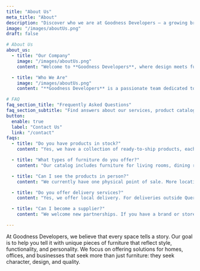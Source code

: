 ```yaml
---
title: "About Us"
meta_title: "About"
description: "Discover who we are at Goodness Developers – a growing brand in premium furniture solutions."
image: "/images/aboutUs.png"
draft: false

# About Us
about_us:
  - title: "Our Company"
    image: "/images/aboutUs.png"
    content: "Welcome to **Goodness Developers**, where design meets functionality. We are a Mexican brand dedicated to offering high-quality furniture for homes, offices, businesses, and commercial spaces. As we take our first steps in the digital space, our mission is to build an online store that reflects our passion for transforming everyday spaces into inspiring environments.<br/><br/>We believe furniture should do more than just serve a purpose – it should tell a story. That’s why we curate collections that blend style, utility, and lasting quality. Whether you're furnishing your home or your business, we’re here to help you bring your vision to life."

  - title: "Who We Are"
    image: "/images/aboutUs.png"
    content: "**Goodness Developers** is a passionate team dedicated to providing beautiful and functional furniture. Based in Querétaro, Mexico, we’ve started our journey with a strong social media presence and are now expanding through a user-friendly and aesthetic web platform.<br/><br/>Our catalog covers living rooms, dining rooms, bedrooms, office furniture, and commercial pieces. We also collaborate with partner stores who trust in our brand and help extend our reach. If you’re looking to upgrade your space with purpose and style — welcome to **Goodness Developers**."

# FAQ
faq_section_title: "Frequently Asked Questions"
faq_section_subtitle: "Find answers about our services, product catalog, and online shopping options."
button:
  enable: true
  label: "Contact Us"
  link: "/contact"
faqs:
  - title: "Do you have products in stock?"
    content: "Yes, we have a collection of ready-to-ship products, each clearly listed with price and category on our online store."

  - title: "What types of furniture do you offer?"
    content: "Our catalog includes furniture for living rooms, dining rooms, bedrooms, offices, and commercial spaces – all organized by category."

  - title: "Can I see the products in person?"
    content: "We currently have one physical point of sale. More locations coming soon! Contact us to schedule a visit."

  - title: "Do you offer delivery services?"
    content: "Yes, we offer local delivery. For deliveries outside Querétaro, reach out and we’ll find the best option for you."

  - title: "Can I become a supplier?"
    content: "We welcome new partnerships. If you have a brand or store aligned with our values, contact us to explore becoming a partner."

---
```


At Goodness Developers, we believe that every space tells a story.
Our goal is to help you tell it with unique pieces of furniture that reflect style, functionality, and personality. We focus on offering solutions for homes, offices, and businesses that seek more than just furniture: they seek character, design, and quality.

